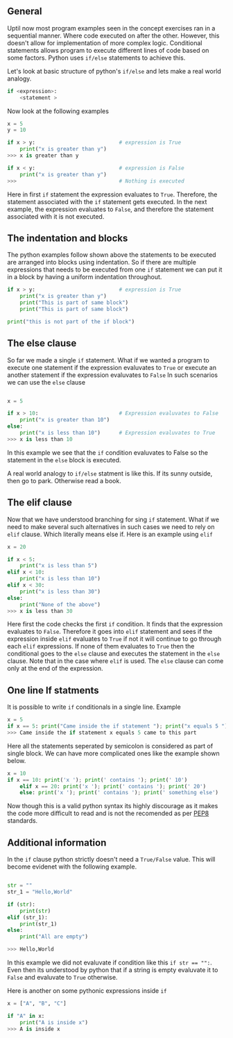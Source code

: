 ## General

Uptil now most program examples seen in the concept exercises ran in a sequential manner. Where code executed on after the other. However, this doesn't allow for implementation of more complex logic. Conditional statements allows program to execute different lines of code based on some factors. Python uses `if/else` statements to achieve this.

Let's look at basic structure of python's `if/else` and lets make a real world analogy.

```python
if <expression>:
    <statement >
```

Now look at the following examples

```python
x = 5
y = 10

if x > y:                           # expression is True
    print("x is greater than y")
>>> x is greater than y

if x < y:                           # expression is False
    print("x is greater than y")
>>>                                 # Nothing is executed

```

Here in first `if` statement the expression evaluates to `True`. Therefore, the statement associated with the `if` statement gets executed. In the next example, the expression evaluates to `False`, and therefore the statement associated with it is not executed.

## The indentation and blocks

The python examples follow shown above the statements to be executed are arranged into blocks using indentation. So if there are multiple expressions that needs to be executed from one `if` statement we can put it in a block by having a uniform indentation throughout.

```python
if x > y:                           # expression is True
    print("x is greater than y")
    print("This is part of same block")
    print("This is part of same block")

print("this is not part of the if block")
```

## The else clause

So far we made a single `if` statement. What if we wanted a program to execute one statement if the expression evaluvates to `True` or execute an another statement if the expression evaluvates to `False`
In such scenarios we can use the `else` clause

```python

x = 5

if x > 10:                          # Expression evaluvates to False
    print("x is greater than 10")
else:
    print("x is less than 10")      # Expression evaluvates to True
>>> x is less than 10

```

In this example we see that the `if` condition evaluvates to False so the statement in the `else` block is executed.

A real world analogy to `if/else` statment is like this. If its sunny outside, then go to park. Otherwise read a book.

## The elif clause

Now that we have understood branching for sing `if` statement. What if we need to make several such alternatives in such cases we need to rely on `elif` clause. Which literally means else if. Here is an example using `elif`

```python
x = 20

if x < 5:
    print("x is less than 5")
elif x < 10:
    print("x is less than 10")
elif x < 30:
    print("x is less than 30")
else:
    print("None of the above")
>>> x is less than 30
```

Here first the code checks the first `if` condition. It finds that the expression evaluates to `False`. Therefore it goes into `elif` statement and sees if the expression inside `elif` evaluates to `True` if not it will continue to go through each `elif` expressions. If none of them evaluates to `True` then the conditional goes to the `else` clause and executes the statement in the `else` clause. Note that in the case where `elif` is used. The `else` clause can come only at the end of the expression.

## One line If statments

It is possible to write `if` conditionals in a single line. Example

```python
x = 5
if x == 5: print("Came inside the if statement "); print("x equals 5 "); print("came to this part");
>>> Came inside the if statement x equals 5 came to this part
```

Here all the statements seperated by semicolon is considered as part of single block. We can have more complicated ones like the example shown below.

```python
x = 10
if x == 10: print('x '); print(' contains '); print(' 10')
    elif x == 20: print('x '); print(' contains '); print(' 20')
    else: print('x '); print(' contains '); print(' something else')

```

Now though this is a valid python syntax its highly discourage as it makes the code more difficult to read and is not the recomended as per [PEP8][pep8-link] standards.

[pep8-link]: https://www.python.org/dev/peps/pep-0008/#other-recommendations

## Additional information

In the `if` clause python strictly doesn't need a `True/False` value. This will become evidenet with the following example.

```python

str = ""
str_1 = "Hello,World"

if (str):
    print(str)
elif (str_1):
    print(str_1)
else:
    print("All are empty")

>>> Hello,World
```

In this example we did not evaluvate if condition like this `if str == "":`. Even then its understood by python that if a string is empty evaluvate it to `False` and evaluvate to `True` otherwise.

Here is another on some pythonic expressions inside `if`

```python
x = ["A", "B", "C"]

if "A" in x:
    print("A is inside x")
>>> A is inside x
```
